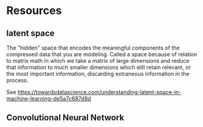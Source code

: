 # Resources

## latent space

The "hidden" space that encodes the meaningful components of the compressed
data that you are modeling. Called a space because of relation to matrix math
in which we take a matrix of large dimensions and reduce that information to
much smaller dimensions which still retain relevant, or the most important
information, discarding extraneous information in the process.

See https://towardsdatascience.com/understanding-latent-space-in-machine-learning-de5a7c687d8d

## Convolutional Neural Network


